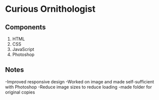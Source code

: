 # Curious Ornithologist

## Components

1. HTML
2. CSS
3. JavaScript
4. Photoshop

## Notes

-Improved responsive design
-Worked on image and made self-sufficient with Photoshop
-Reduce image sizes to reduce loading
-made folder for original copies
